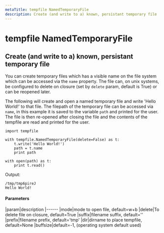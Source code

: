```yaml
---
metaTitle: tempfile NamedTemporaryFile
description: Create (and write to a) known, persistant temporary file
---
```


# tempfile NamedTemporaryFile




## Create (and write to a) known, persistant temporary file


You can create temporary files which has a visible name on the file system which can be accessed via the `name` property.  The file can, on unix systems, be configured to delete on closure (set by `delete` param, default is True) or can be reopened later.

The following will create and open a named temporary file and write 'Hello World!' to that file.  The filepath of the temporary file can be accessed via `name`, in this example it is saved to the variable `path` and printed for the user.  The file is then re-opened after closing the file and the contents of the tempfile are read and printed for the user.

```
import tempfile

with tempfile.NamedTemporaryFile(delete=False) as t:
    t.write('Hello World!')
    path = t.name
    print path

with open(path) as t:
    print t.read()

```

Output:

```
/tmp/tmp6pireJ
Hello World!

```



#### Parameters


|param|description
|------
|mode|mode to open file, default=w+b
|delete|To delete file on closure, default=True
|suffix|filename suffix, default=''
|prefix|filename prefix, default='tmp'
|dir|dirname to place tempfile, default=None
|buffsize|default=-1, (operating system default used)

